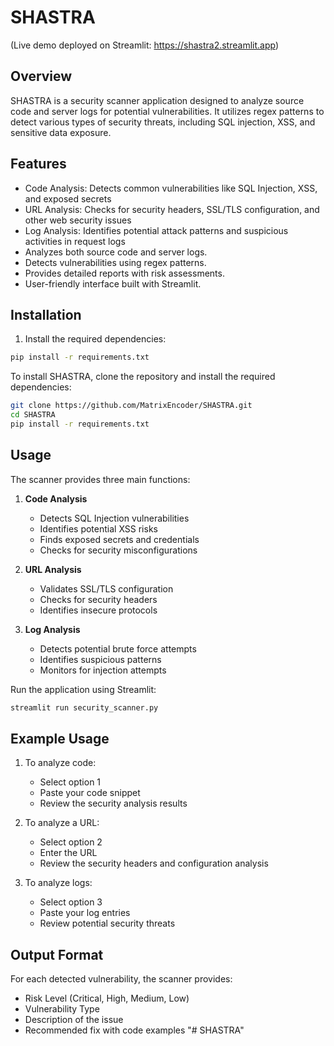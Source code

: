 # SHASTRA

(Live demo deployed on Streamlit: https://shastra2.streamlit.app)

## Overview
SHASTRA is a security scanner application designed to analyze source code and server logs for potential vulnerabilities. It utilizes regex patterns to detect various types of security threats, including SQL injection, XSS, and sensitive data exposure.

## Features

- Code Analysis: Detects common vulnerabilities like SQL Injection, XSS, and exposed secrets
- URL Analysis: Checks for security headers, SSL/TLS configuration, and other web security issues
- Log Analysis: Identifies potential attack patterns and suspicious activities in request logs
- Analyzes both source code and server logs.
- Detects vulnerabilities using regex patterns.
- Provides detailed reports with risk assessments.
- User-friendly interface built with Streamlit.

## Installation

1. Install the required dependencies:
```bash
pip install -r requirements.txt
```

To install SHASTRA, clone the repository and install the required dependencies:
```bash
git clone https://github.com/MatrixEncoder/SHASTRA.git
cd SHASTRA
pip install -r requirements.txt
```

## Usage

The scanner provides three main functions:

1. **Code Analysis**
   - Detects SQL Injection vulnerabilities
   - Identifies potential XSS risks
   - Finds exposed secrets and credentials
   - Checks for security misconfigurations

2. **URL Analysis**
   - Validates SSL/TLS configuration
   - Checks for security headers
   - Identifies insecure protocols

3. **Log Analysis**
   - Detects potential brute force attempts
   - Identifies suspicious patterns
   - Monitors for injection attempts

Run the application using Streamlit:
```bash
streamlit run security_scanner.py
```

## Example Usage

1. To analyze code:
   - Select option 1
   - Paste your code snippet
   - Review the security analysis results

2. To analyze a URL:
   - Select option 2
   - Enter the URL
   - Review the security headers and configuration analysis

3. To analyze logs:
   - Select option 3
   - Paste your log entries
   - Review potential security threats

## Output Format

For each detected vulnerability, the scanner provides:
- Risk Level (Critical, High, Medium, Low)
- Vulnerability Type
- Description of the issue
- Recommended fix with code examples
"# SHASTRA" 
